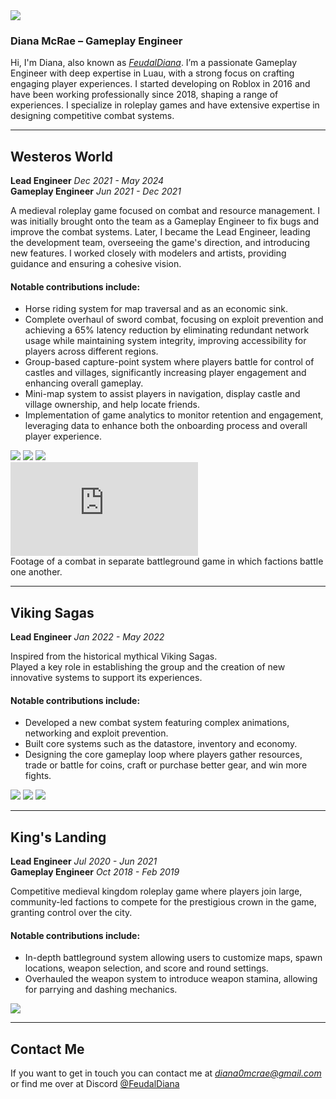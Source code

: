 <img src="https://github.com/user-attachments/assets/d72bb18e-6730-4de9-b897-7088cd1c1dbc" class="profile">

<h3>Diana McRae – Gameplay Engineer</h3>

Hi, I'm Diana, also known as [*FeudalDiana*](https://www.roblox.com/users/17443035/profile). I’m a passionate Gameplay Engineer with deep expertise in Luau, with a strong focus on crafting engaging player experiences. I started developing on Roblox in 2016 and have been working professionally since 2018, shaping a range of experiences. I specialize in roleplay games and have extensive expertise in designing competitive combat systems.

<div style="clear:both"></div>

---

## Westeros World
<div class="cv-entry">
    <strong>Lead Engineer</strong>
    <span></span>
    <em>Dec 2021 - May 2024</em>
</div>
<div class="cv-entry">
    <strong>Gameplay Engineer</strong>
    <span></span>
    <em>Jun 2021 - Dec 2021</em>
</div>

A medieval roleplay game focused on combat and resource management. I was initially brought onto the team as a Gameplay Engineer to fix bugs and improve the combat systems. Later, I became the Lead Engineer, leading the development team, overseeing the game's direction, and introducing new features. I worked closely with modelers and artists, providing guidance and ensuring a cohesive vision.

#### Notable contributions include:
- Horse riding system for map traversal and as an economic sink.
- Complete overhaul of sword combat, focusing on exploit prevention and achieving a 65% latency reduction by eliminating redundant network usage while maintaining system integrity, improving accessibility for players across different regions.
- Group-based capture-point system where players battle for control of castles and villages, significantly increasing player engagement and enhancing overall gameplay.
- Mini-map system to assist players in navigation, display castle and village ownership, and help locate friends.
- Implementation of game analytics to monitor retention and engagement, leveraging data to enhance both the onboarding process and overall player experience.

<div class="image-group">
    <img src="https://github.com/user-attachments/assets/6c0d044e-8e95-49d6-85e5-fadf59fb0458" >
    <img src="https://github.com/user-attachments/assets/467ca431-6736-439e-8063-f55f80c9d376" >
    <img src="https://github.com/user-attachments/assets/65b27d73-a137-4a61-8c04-b286b6f7e0a3" >
</div>

<div class="yt-embed">
    <iframe src="https://www.youtube.com/embed/PbyfpXBeaj4?si=NXKOAcXm6mQJSZ97&amp;clip=UgkxywMXTc4rVy_AZDR5-e9qxhYwlRrUEG23&amp;clipt=EPiwXRifk2A" title="YouTube video player" frameborder="0" allow="accelerometer; autoplay; clipboard-write; encrypted-media; gyroscope; picture-in-picture; web-share" referrerpolicy="strict-origin-when-cross-origin" allowfullscreen></iframe>
    <div>Footage of a combat in separate battleground game in which factions battle one another.</div>
</div>

---

## Viking Sagas
<div class="cv-entry">
    <strong>Lead Engineer</strong>
    <span></span>
    <em>Jan 2022 - May 2022</em>
</div>

Inspired from the historical mythical Viking Sagas. <br/>
Played a key role in establishing the group and the creation of new innovative systems to support its experiences.

#### Notable contributions include:
- Developed a new combat system featuring complex animations, networking and exploit prevention.
- Built core systems such as the datastore, inventory and economy.
- Designing the core gameplay loop where players gather resources, trade or battle for coins, craft or purchase better gear, and win more fights.
  
<div class="image-group">
    <img src="https://github.com/user-attachments/assets/b10ba64c-0d06-4811-b8c5-7d5c0ba478fc" >
    <img src="https://github.com/user-attachments/assets/5ad58dd7-9279-4402-af25-28784bebea8b" >
    <img src="https://github.com/user-attachments/assets/e5f07c05-854b-49c2-8c24-b1b180ad0b08" >
</div>

---

## King's Landing
<div class="cv-entry">
    <strong>Lead Engineer</strong>
    <span></span>
    <em>Jul 2020 - Jun 2021</em>
</div>
<div class="cv-entry">
    <strong>Gameplay Engineer</strong>
    <span></span>
    <em>Oct 2018 - Feb 2019</em>
</div>

Competitive medieval kingdom roleplay game where players join large, community-led factions to compete for the prestigious crown in the game, granting control over the city.
#### Notable contributions include:
- In-depth battleground system allowing users to customize maps, spawn locations, weapon selection, and score and round settings.
- Overhauled the weapon system to introduce weapon stamina, allowing for parrying and dashing mechanics.

<div class="image-group">
    <img src="https://github.com/user-attachments/assets/05818857-24f2-4d8e-96f7-75a0b83c0177" >
</div>

---

## Contact Me

If you want to get in touch you can contact me at [*diana0mcrae@gmail.com*](mailto:diana0mcrae@gmail.com) or find me over at Discord [@FeudalDiana](https://discord.com/users/970120357262548993)


<div id="lightbox"><img></div>
<script type="text/javascript">
    const lightbox = document.getElementById("lightbox");
    let timeout = null;
    for (img of document.querySelectorAll("img")) {
        if (img == lightbox.children[0]) { continue; }
        img.addEventListener("click", (e) => {            
            e.preventDefault();
            e.stopPropagation();
            if (timeout) cancelTimeout(timeout);
            console.log(e.target.src)
            lightbox.children[0].src = e.target.src;
            lightbox.style.display = "flex";
            setTimeout(() => { lightbox.style.opacity = 1; }, 10)
        })
    }
    lightbox.addEventListener("click", (e) => {
        e.preventDefault();
        e.stopPropagation();
        lightbox.style.opacity = 0;
        if (timeout) cancelTimeout(timeout);
        timeout = setTimeout(() => {
            timeout = null;
            lightbox.style.display = "none";
        }, 125)
    })
</script>

